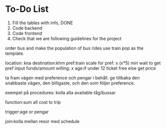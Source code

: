# To-Do List

1. Fill the tables with info, DONE
2. Code backend
3. Code frontend 
4. Check that we are following guidelines for the project


order bus and make the population of bus rides use train pop as the template.



location: kna
destination:khm
pref:train
scale for pref: x (x*5) min wait to get pref
input funds/amount willing: x
age:if under 12 ticket free else get price

ta fram vägen med preference och pengar i behåll.
ge tillbaka den snabbaste vägen, den billigaste, och den som följer preference.




exempel på procedures: kolla alla available tåg/bussar

function:sum all cost to trip

trigger:age or pengar

join:kolla mellan resor med schedule


